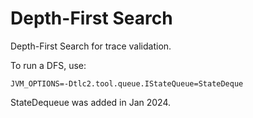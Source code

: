 # Depth-First Search
Depth-First Search for trace validation.

To run a DFS, use:
```
JVM_OPTIONS=-Dtlc2.tool.queue.IStateQueue=StateDeque
```

StateDequeue was added in Jan 2024.
